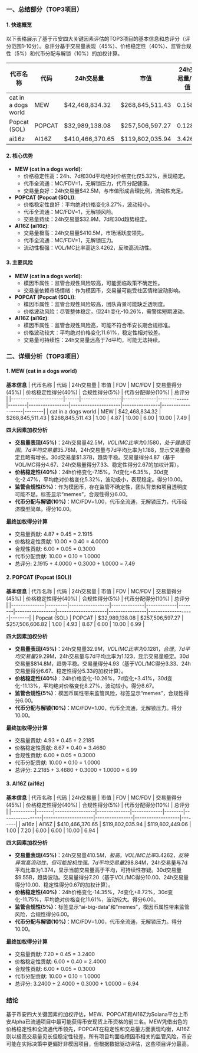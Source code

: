 ### 一、总结部分（TOP3项目）

#### 1. 快速概览
以下表格展示了基于币安四大关键因素评估的TOP3项目的基本信息和总评分（评分范围1-10分）。总评分基于交易量表现（45%）、价格稳定性（40%）、监管合规性（5%）和代币分配与解锁（10%）的加权计算。

| 代币名称             | 代码    | 24h交易量       | 市值         | 24h交易量/市值 | FDV         | MC/FDV | 总评分 |
|----------------------|---------|-----------------|--------------|----------------|-------------|--------|--------|
| cat in a dogs world  | MEW     | $42,468,834.32  | $268,845,511.43 | 0.1580        | $268,845,511.43 | 1.00   | 7.49   |
| Popcat (SOL)         | POPCAT  | $32,989,138.08  | $257,506,597.27 | 0.1281        | $257,506,606.82 | 1.00   | 6.99   |
| ai16z                | AI16Z   | $410,466,370.65 | $119,802,035.94 | 3.4262        | $119,802,449.06 | 1.00   | 6.94   |

#### 2. 核心优势
- **MEW (cat in a dogs world)**:
  - 价格稳定性高：24h、7d和30d平均绝对价格变化仅5.32%，表现稳定。
  - 代币全流通：MC/FDV=1，无解锁压力，代币分配健康。
  - 交易量良好：24h交易量$42.5M，与市值形成合理比例，流动性充足。
- **POPCAT (Popcat (SOL))**:
  - 价格稳定性良好：平均绝对价格变化8.27%，波动较小。
  - 代币全流通：MC/FDV=1，无解锁风险。
  - 交易量持续：24h交易量$32.9M，7d和30d趋势稳定。
- **AI16Z (ai16z)**:
  - 交易量极高：24h交易量$410.5M，市场活跃度领先。
  - 代币全流通：MC/FDV=1，无解锁压力。
  - 流动性极强：VOL/MC比率高达3.4262，反映高流动性。

#### 3. 主要风险
- **MEW (cat in a dogs world)**:
  - 模因币属性：监管合规性风险较高，可能面临政策不确定性。
  - 交易量依赖市场情绪：作为模因币，交易量可能受社区情绪波动影响。
- **POPCAT (Popcat (SOL))**:
  - 模因币属性：监管合规性风险较高，团队背景可能缺乏透明度。
  - 价格波动风险：尽管整体稳定，但24h变化-10.26%，需警惕短期波动。
- **AI16Z (ai16z)**:
  - 模因币属性：监管合规性风险高，可能不符合币安长期合规标准。
  - 价格波动较大：平均绝对价格变化11.61%，稳定性相对较差。
  - 交易量可持续性：24h交易量远高于7d平均，可能无法持续。

### 二、详细分析（TOP3项目）

#### 1. MEW (cat in a dogs world)
**基本信息**
| 代币名称             | 代码 | 24h交易量       | 市值         | FDV         | MC/FDV | 交易量得分(45%) | 价格稳定性得分(40%) | 合规性得分(5%) | 代币分配得分(10%) | 总评分 |
|----------------------|------|-----------------|--------------|-------------|--------|-----------------|---------------------|----------------|-------------------|--------|
| cat in a dogs world  | MEW  | $42,468,834.32  | $268,845,511.43 | $268,845,511.43 | 1.00   | 4.87            | 10.00               | 6.00           | 10.00             | 7.49   |

**四大因素加权分析**
- **交易量表现(45%)**：24h交易量$42.5M，VOL/MC比率为0.1580，处于健康范围。7d平均交易量$35.76M，24h交易量与7d平均比率为1.188，显示交易量稳定且略有增长。30d交易量$1.37B，趋势平稳。交易量得分4.87（基于VOL/MC得分4.67、24h交易量得分7.33、稳定性得分2.67的加权计算）。
- **价格稳定性(40%)**：24h价格变化-7.15%，7d变化+6.35%，30d变化-2.47%，平均绝对价格变化5.32%，波动极小，表现稳定。得分10.00。
- **监管合规性(5%)**：作为模因币，存在监管不确定性，团队背景和项目透明度可能不足。标签显示“memes”，合规性得分6.00。
- **代币分配与解锁(10%)**：MC/FDV=1.00，代币全流通，无解锁压力，代币经济模型简单。得分10.00。

**最终加权得分计算**
- 交易量贡献: 4.87 * 0.45 = 2.1915
- 价格稳定性贡献: 10.00 * 0.40 = 4.0000
- 合规性贡献: 6.00 * 0.05 = 0.3000
- 代币分配贡献: 10.00 * 0.10 = 1.0000
- 总评分: 2.1915 + 4.0000 + 0.3000 + 1.0000 = 7.49

#### 2. POPCAT (Popcat (SOL))
**基本信息**
| 代币名称     | 代码    | 24h交易量       | 市值         | FDV         | MC/FDV | 交易量得分(45%) | 价格稳定性得分(40%) | 合规性得分(5%) | 代币分配得分(10%) | 总评分 |
|--------------|---------|-----------------|--------------|-------------|--------|-----------------|---------------------|----------------|-------------------|--------|
| Popcat (SOL) | POPCAT  | $32,989,138.08  | $257,506,597.27 | $257,506,606.82 | 1.00   | 4.93            | 8.67                | 6.00           | 10.00             | 6.99   |

**四大因素加权分析**
- **交易量表现(45%)**：24h交易量$32.9M，VOL/MC比率为0.1281，合理。7d平均交易量$29.29M，24h交易量与7d平均比率为1.123，显示交易量稳定。30d交易量$814.8M，趋势平稳。交易量得分4.93（基于VOL/MC得分3.33、24h交易量得分6.67、稳定性得分5.33的加权计算）。
- **价格稳定性(40%)**：24h价格变化-10.26%，7d变化+3.41%，30d变化-11.13%，平均绝对价格变化8.27%，波动较小。得分8.67。
- **监管合规性(5%)**：模因币属性带来监管风险，标签显示“memes”，合规性得分6.00。
- **代币分配与解锁(10%)**：MC/FDV=1.00，代币全流通，无解锁压力。得分10.00。

**最终加权得分计算**
- 交易量贡献: 4.93 * 0.45 = 2.2185
- 价格稳定性贡献: 8.67 * 0.40 = 3.4680
- 合规性贡献: 6.00 * 0.05 = 0.3000
- 代币分配贡献: 10.00 * 0.10 = 1.0000
- 总评分: 2.2185 + 3.4680 + 0.3000 + 1.0000 = 6.99

#### 3. AI16Z (ai16z)
**基本信息**
| 代币名称 | 代码  | 24h交易量       | 市值         | FDV         | MC/FDV | 交易量得分(45%) | 价格稳定性得分(40%) | 合规性得分(5%) | 代币分配得分(10%) | 总评分 |
|----------|-------|-----------------|--------------|-------------|--------|-----------------|---------------------|----------------|-------------------|--------|
| ai16z    | AI16Z | $410,466,370.65 | $119,802,035.94 | $119,802,449.06 | 1.00   | 7.20            | 6.00                | 6.00           | 10.00             | 6.94   |

**四大因素加权分析**
- **交易量表现(45%)**：24h交易量$410.5M，极高，VOL/MC比率3.4262，反映异常高流动性，但可能投机性强。7d平均交易量$298.84M，24h交易量与7d平均比率为1.374，显示当前交易量高于平均，可持续性存疑。30d交易量$9.55B，趋势波动。交易量得分7.20（基于VOL/MC得分10.00、24h交易量得分10.00、稳定性得分0.67的加权计算）。
- **价格稳定性(40%)**：24h价格变化-14.35%，7d变化+8.72%，30d变化-11.75%，平均绝对价格变化11.61%，波动较大。得分6.00。
- **监管合规性(5%)**：标签显示“ai-big-data”和“memes”，模因币属性带来监管风险，合规性得分6.00。
- **代币分配与解锁(10%)**：MC/FDV=1.00，代币全流通，无解锁压力。得分10.00。

**最终加权得分计算**
- 交易量贡献: 7.20 * 0.45 = 3.2400
- 价格稳定性贡献: 6.00 * 0.40 = 2.4000
- 合规性贡献: 6.00 * 0.05 = 0.3000
- 代币分配贡献: 10.00 * 0.10 = 1.0000
- 总评分: 3.2400 + 2.4000 + 0.3000 + 1.0000 = 6.94

### 结论
基于币安四大关键因素的加权评估，MEW、POPCAT和AI16Z为Solana平台上币安Alpha已流通项目中最可能获得币安现货上币资格的前三名。MEW凭借出色的价格稳定性和全流通代币领先，POPCAT在稳定性和交易量方面表现均衡，AI16Z则以极高交易量见长但稳定性较差。所有项目均面临模因币相关的监管风险，币安可能在实际决策中更偏好非模因项目，但根据数据驱动评估，这些项目评分最高。
